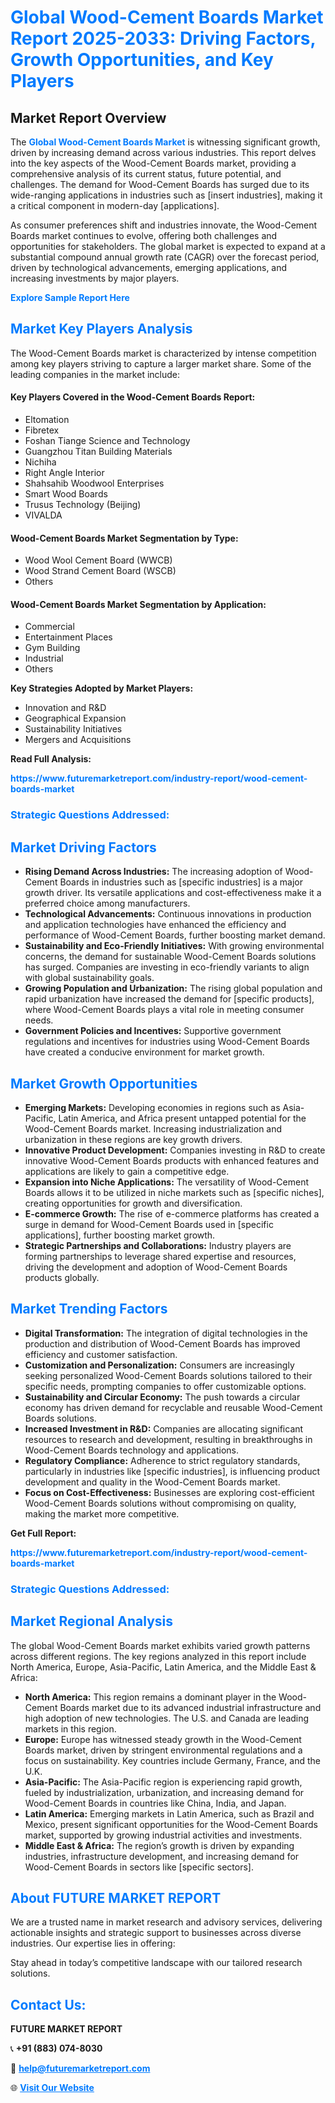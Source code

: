<h1 style="color: #007BFF;">Global Wood-Cement Boards Market Report 2025-2033: Driving Factors, Growth Opportunities, and Key Players</h1>

<section id="overview">
<h2>Market Report Overview</h2>
<p>The <a href="https://www.futuremarketreport.com/industry-report/wood-cement-boards-market" style="color: #007BFF; text-decoration: none;"><strong>Global Wood-Cement Boards Market</strong></a> is witnessing significant growth, driven by increasing demand across various industries. This report delves into the key aspects of the Wood-Cement Boards market, providing a comprehensive analysis of its current status, future potential, and challenges. The demand for Wood-Cement Boards has surged due to its wide-ranging applications in industries such as [insert industries], making it a critical component in modern-day [applications].</p>
<p>As consumer preferences shift and industries innovate, the Wood-Cement Boards market continues to evolve, offering both challenges and opportunities for stakeholders. The global market is expected to expand at a substantial compound annual growth rate (CAGR) over the forecast period, driven by technological advancements, emerging applications, and increasing investments by major players.</p>
</section>

<section id="overview">
<p><a href="https://www.futuremarketreport.com/request-sample/reportId=60676" style="color: #007BFF; text-decoration: none;"><strong>Explore Sample Report Here</strong></a></p>
</section>

<section id="key-players">
<h2 style="color: #007BFF;">Market Key Players Analysis</h2>
<p>The Wood-Cement Boards market is characterized by intense competition among key players striving to capture a larger market share. Some of the leading companies in the market include:</p>
<h4>Key Players Covered in the Wood-Cement Boards Report:</h4>
<ul><li>Eltomation</li><li>Fibretex</li><li>Foshan Tiange Science and Technology</li><li>Guangzhou Titan Building Materials</li><li>Nichiha</li><li>Right Angle Interior</li><li>Shahsahib Woodwool Enterprises</li><li>Smart Wood Boards</li><li>Trusus Technology (Beijing)</li><li>VIVALDA</li></ul>
<h4>Wood-Cement Boards Market Segmentation by Type:</h4>
<ul><li>Wood Wool Cement Board (WWCB)</li><li>Wood Strand Cement Board (WSCB)</li><li>Others</li></ul>

<h4>Wood-Cement Boards Market Segmentation by Application:</h4>
<ul><li>Commercial</li><li>Entertainment Places</li><li>Gym Building</li><li>Industrial</li><li>Others</li></ul>
<p><strong>Key Strategies Adopted by Market Players:</strong></p>
<ul>
<li>Innovation and R&D</li>
<li>Geographical Expansion</li>
<li>Sustainability Initiatives</li>
<li>Mergers and Acquisitions</li>
</ul>
</section>

<section>
<p><strong>Read Full Analysis: </strong></p><a href="https://www.futuremarketreport.com/industry-report/wood-cement-boards-market" style="color: #007BFF; text-decoration: none;"><strong>https://www.futuremarketreport.com/industry-report/wood-cement-boards-market</strong></a>
<h3 style="color: #007BFF;">Strategic Questions Addressed:</h3>
</section>

<section id="driving-factors">
<h2 style="color: #007BFF;">Market Driving Factors</h2>
<ul>
<li><strong>Rising Demand Across Industries:</strong> The increasing adoption of Wood-Cement Boards in industries such as [specific industries] is a major growth driver. Its versatile applications and cost-effectiveness make it a preferred choice among manufacturers.</li>
<li><strong>Technological Advancements:</strong> Continuous innovations in production and application technologies have enhanced the efficiency and performance of Wood-Cement Boards, further boosting market demand.</li>
<li><strong>Sustainability and Eco-Friendly Initiatives:</strong> With growing environmental concerns, the demand for sustainable Wood-Cement Boards solutions has surged. Companies are investing in eco-friendly variants to align with global sustainability goals.</li>
<li><strong>Growing Population and Urbanization:</strong> The rising global population and rapid urbanization have increased the demand for [specific products], where Wood-Cement Boards plays a vital role in meeting consumer needs.</li>
<li><strong>Government Policies and Incentives:</strong> Supportive government regulations and incentives for industries using Wood-Cement Boards have created a conducive environment for market growth.</li>
</ul>
</section>

<section id="growth-opportunities">
<h2 style="color: #007BFF;">Market Growth Opportunities</h2>
<ul>
<li><strong>Emerging Markets:</strong> Developing economies in regions such as Asia-Pacific, Latin America, and Africa present untapped potential for the Wood-Cement Boards market. Increasing industrialization and urbanization in these regions are key growth drivers.</li>
<li><strong>Innovative Product Development:</strong> Companies investing in R&D to create innovative Wood-Cement Boards products with enhanced features and applications are likely to gain a competitive edge.</li>
<li><strong>Expansion into Niche Applications:</strong> The versatility of Wood-Cement Boards allows it to be utilized in niche markets such as [specific niches], creating opportunities for growth and diversification.</li>
<li><strong>E-commerce Growth:</strong> The rise of e-commerce platforms has created a surge in demand for Wood-Cement Boards used in [specific applications], further boosting market growth.</li>
<li><strong>Strategic Partnerships and Collaborations:</strong> Industry players are forming partnerships to leverage shared expertise and resources, driving the development and adoption of Wood-Cement Boards products globally.</li>
</ul>
</section>

<section id="trending-factors">
<h2 style="color: #007BFF;">Market Trending Factors</h2>
<ul>
<li><strong>Digital Transformation:</strong> The integration of digital technologies in the production and distribution of Wood-Cement Boards has improved efficiency and customer satisfaction.</li>
<li><strong>Customization and Personalization:</strong> Consumers are increasingly seeking personalized Wood-Cement Boards solutions tailored to their specific needs, prompting companies to offer customizable options.</li>
<li><strong>Sustainability and Circular Economy:</strong> The push towards a circular economy has driven demand for recyclable and reusable Wood-Cement Boards solutions.</li>
<li><strong>Increased Investment in R&D:</strong> Companies are allocating significant resources to research and development, resulting in breakthroughs in Wood-Cement Boards technology and applications.</li>
<li><strong>Regulatory Compliance:</strong> Adherence to strict regulatory standards, particularly in industries like [specific industries], is influencing product development and quality in the Wood-Cement Boards market.</li>
<li><strong>Focus on Cost-Effectiveness:</strong> Businesses are exploring cost-efficient Wood-Cement Boards solutions without compromising on quality, making the market more competitive.</li>
</ul>
</section>

<section>
<p><strong>Get Full Report: </strong></p><a href="https://www.futuremarketreport.com/industry-report/wood-cement-boards-market" style="color: #007BFF; text-decoration: none;"><strong>https://www.futuremarketreport.com/industry-report/wood-cement-boards-market</strong></a>
<h3 style="color: #007BFF;">Strategic Questions Addressed:</h3>
</section>


<section id="regional-analysis">
<h2 style="color: #007BFF;">Market Regional Analysis</h2>
<p>The global Wood-Cement Boards market exhibits varied growth patterns across different regions. The key regions analyzed in this report include North America, Europe, Asia-Pacific, Latin America, and the Middle East & Africa:</p>
<ul>
<li><strong>North America:</strong> This region remains a dominant player in the Wood-Cement Boards market due to its advanced industrial infrastructure and high adoption of new technologies. The U.S. and Canada are leading markets in this region.</li>
<li><strong>Europe:</strong> Europe has witnessed steady growth in the Wood-Cement Boards market, driven by stringent environmental regulations and a focus on sustainability. Key countries include Germany, France, and the U.K.</li>
<li><strong>Asia-Pacific:</strong> The Asia-Pacific region is experiencing rapid growth, fueled by industrialization, urbanization, and increasing demand for Wood-Cement Boards in countries like China, India, and Japan.</li>
<li><strong>Latin America:</strong> Emerging markets in Latin America, such as Brazil and Mexico, present significant opportunities for the Wood-Cement Boards market, supported by growing industrial activities and investments.</li>
<li><strong>Middle East & Africa:</strong> The region’s growth is driven by expanding industries, infrastructure development, and increasing demand for Wood-Cement Boards in sectors like [specific sectors].</li>
</ul>
</section>

<footer>
<h2 style="color: #007BFF;">About FUTURE MARKET REPORT</h2>
<p>We are a trusted name in market research and advisory services, delivering actionable insights and strategic support to businesses across diverse industries. Our expertise lies in offering:</p>

<p>Stay ahead in today’s competitive landscape with our tailored research solutions.</p>

<h2 style="color: #007BFF;">Contact Us:</h2>
<p><strong>FUTURE MARKET REPORT</strong></p>
<p>📞 <strong>+91 (883) 074-8030</strong></p>
<p>📧 <strong><a href="mailto:help@futuremarketreport.com" style="color: #007BFF;">help@futuremarketreport.com</a></strong></p>
<p>🌐 <strong><a href="https://www.futuremarketreport.com/" style="color: #007BFF;">Visit Our Website</a></strong></p>
</footer>